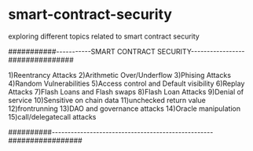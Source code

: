 # smart-contract-security
exploring different topics related to smart contract security

###########-----------SMART CONTRACT SECURITY-----------------###############

1)Reentrancy Attacks
2)Arithmetic Over/Underflow
3)Phising Attacks
4)Random Vulnerabilities
5)Access control and Default visibility
6)Replay Attacks
7)Flash Loans and Flash swaps
8)Flash Loan Attacks
9)Denial of service
10)Sensitive on chain data
11)unchecked return value
12)frontrunning
13)DAO and governance attacks
14)Oracle manipulation
15)call/delegatecall attacks


##########---------------------------------------------------#################
